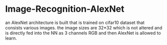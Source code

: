 # Image-Recognition-AlexNet
an AlexNet architecture is built that is trained on cifar10 dataset that consists various images.
the image sizes are 32*32 which is not altered and is directly fed into the NN as 3 channels RGB and then AlexNet is allowed to learn.
